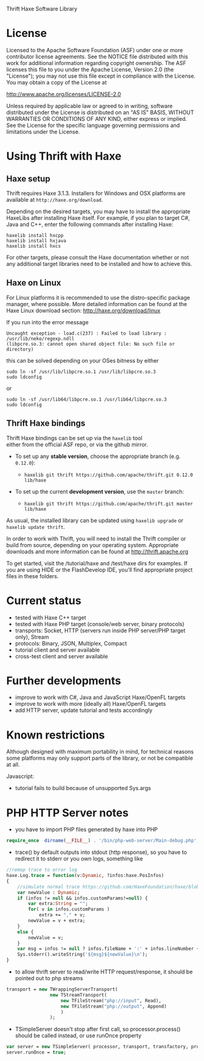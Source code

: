 Thrift Haxe Software Library

License
=======

Licensed to the Apache Software Foundation (ASF) under one
or more contributor license agreements. See the NOTICE file
distributed with this work for additional information
regarding copyright ownership. The ASF licenses this file
to you under the Apache License, Version 2.0 (the
"License"); you may not use this file except in compliance
with the License. You may obtain a copy of the License at

  http://www.apache.org/licenses/LICENSE-2.0

Unless required by applicable law or agreed to in writing,
software distributed under the License is distributed on an
"AS IS" BASIS, WITHOUT WARRANTIES OR CONDITIONS OF ANY
KIND, either express or implied. See the License for the
specific language governing permissions and limitations
under the License.

Using Thrift with Haxe
========================

Haxe setup
---------------

Thrift requires Haxe 3.1.3. Installers for Windows and OSX
platforms are available at `http://haxe.org/download`. 

Depending on the desired targets, you may have to install the appropriate HaxeLibs 
after installing Haxe itself. For example, if you plan to target C#, Java and C++,
enter the following commands after installing Haxe:

    haxelib install hxcpp
    haxelib install hxjava
    haxelib install hxcs

For other targets, please consult the Haxe documentation whether or not any additional
target libraries need to be installed and how to achieve this.


Haxe on Linux 
---------------

For Linux platforms it is recommended to use the distro-specific package
manager, where possible. More detailed information can be found at the 
Haxe Linux download section: http://haxe.org/download/linux

If you run into the error message 

    Uncaught exception - load.c(237) : Failed to load library : /usr/lib/neko/regexp.ndll  
	(libpcre.so.3: cannot open shared object file: No such file or directory)

this can be solved depending on your OSes bitness by either

    sudo ln -sf /usr/lib/libpcre.so.1 /usr/lib/libpcre.so.3
    sudo ldconfig
	
or

    sudo ln -sf /usr/lib64/libpcre.so.1 /usr/lib64/libpcre.so.3
    sudo ldconfig

Thrift Haxe bindings
-------------------
	
Thrift Haxe bindings can be set up via the `haxelib` tool  
either from the official ASF repo, or via the github mirror.

- To set up any **stable version**, choose the appropriate branch (e.g. `0.12.0`):

    - `haxelib git thrift https://github.com/apache/thrift.git 0.12.0 lib/haxe`

- To set up the current **development version**, use the `master` branch:
  
    - `haxelib git thrift https://github.com/apache/thrift.git master lib/haxe`

As usual, the installed library can be updated using `haxelib upgrade` 
or `haxelib update thrift`.

In order to work with Thrift, you will need to install the Thrift compiler 
or build from source, depending on your operating system. Appropriate 
downloads and more information can be found at http://thrift.apache.org
	
To get started, visit the /tutorial/haxe and /test/haxe dirs for examples. 
If you are using HIDE or the FlashDevelop IDE, you'll find appropriate 
project files in these folders.


Current status
========================
- tested with Haxe C++ target
- tested with Haxe PHP target (console/web server, binary protocols)
- transports: Socket, HTTP (servers run inside PHP server/PHP target only), Stream
- protocols: Binary, JSON, Multiplex, Compact
- tutorial client and server available
- cross-test client and server available 


Further developments
========================
- improve to work with C#, Java and JavaScript Haxe/OpenFL targets
- improve to work with more (ideally all) Haxe/OpenFL targets
- add HTTP server, update tutorial and tests accordingly


Known restrictions
========================

Although designed with maximum portability in mind, for technical reasons some platforms
may only support parts of the library, or not be compatible at all.

Javascript:
- tutorial fails to build because of unsupported Sys.args

PHP HTTP Server notes
========================

- you have to import PHP files generated by haxe into PHP
```php
require_once  dirname(__FILE__) . '/bin/php-web-server/Main-debug.php';
```

- trace() by default outputs into stdout (http response), so you have to redirect it to stderr or you own logs, something like
```haxe
//remap trace to error log
haxe.Log.trace = function(v:Dynamic, ?infos:haxe.PosInfos) 
{ 
	//simulate normal trace https://github.com/HaxeFoundation/haxe/blob/development/std/haxe/Log.hx
	var newValue : Dynamic;
	if (infos != null && infos.customParams!=null) {
		var extra:String = "";
		for( v in infos.customParams )
			extra += "," + v;
		newValue = v + extra;
	}
	else {
		newValue = v;
	}
	var msg = infos != null ? infos.fileName + ':' + infos.lineNumber + ': ' : '';
	Sys.stderr().writeString('${msg}${newValue}\n');
}
```

- to allow thrift server to read/write HTTP request/response, it should be pointed out to php streams
```haxe
transport =	new TWrappingServerTransport(
				new TStreamTransport(
					new TFileStream("php://input", Read),
					new TFileStream("php://output", Append)
					)
				);
```

- TSimpleServer doesn't stop after first call, so processor.process() should be called instead, or use runOnce property 
```haxe
var server = new TSimpleServer( processor, transport, transfactory, protfactory);
server.runOnce = true;
```

